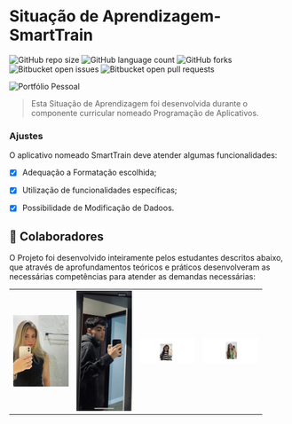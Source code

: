 # Situação de Aprendizagem- SmartTrain

![GitHub repo size](https://img.shields.io/github/repo-size/BeatrizCercal/README-template?style=for-the-badge)
![GitHub language count](https://img.shields.io/github/languages/count/BeatrizCercal/README-template?style=for-the-badge)
![GitHub forks](https://img.shields.io/github/forks/BeatrizCercal/README-template?style=for-the-badge)
![Bitbucket open issues](https://img.shields.io/bitbucket/issues/BeatrizCercal/README-template?style=for-the-badge)
![Bitbucket open pull requests](https://img.shields.io/bitbucket/pr-raw/BeatrizCercal/README-template?style=for-the-badge)

<img src="/assests/img/foto1.png"  alt="Portfólio Pessoal">

> Esta Situação de Aprendizagem foi desenvolvida durante o componente curricular nomeado Programação de Aplicativos. 

### Ajustes

O aplicativo nomeado SmartTrain deve atender algumas funcionalidades:
- [x] Adequação a Formatação escolhida;
- [x] Utilização de funcionalidades específicas;
- [x] Possibilidade de Modificação de Dadoos.



## 🤝 Colaboradores

O Projeto foi desenvolvido inteiramente pelos estudantes descritos abaixo, que através de
aprofundamentos teóricos e práticos desenvolveram as necessárias competências para atender as demandas
necessárias:

<table>
  <tr>
    <td align="center">
      <a href="#" title="Fotografia Pessoal">
        <img src="/src/assets/images/readme/beatrizcc.png" width="100px;" alt="Foto de Beatriz Cercal Cachoeira"/><br>
       

  <td align="center">
      <a href="#" title="Fotografia Pessoal">
        <img src="/src/assets/images/readme/miguel.png" width="100px;" alt="Foto de Miguel Rocha Xavier"/><br>
      

  <td align="center">
      <a href="#" title="Fotografia Pessoal">
        <img src="/src/assets/images/readme/beatrizco.jpg" width="100px;" alt="Foto de Beatriz Crispim de Oliveira"/><br>
       

<td align="center">
      <a href="#" title="Fotografia Pessoal">
        <img src="/src/assets/images/readme/iasmin.jpg" width="100px;" alt="Foto de Iasmin Rabelo"/><br>
  

